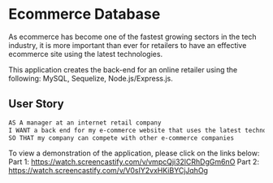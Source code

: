 # Ecommerce Database

As ecommerce has become one of the fastest growing sectors in the tech industry, it is more important than ever for retailers to have an effective ecommerce site using the latest technologies. 

This application creates the back-end for an online retailer using the following: MySQL, Sequelize, Node.js/Express.js. 

## User Story

```md
AS A manager at an internet retail company
I WANT a back end for my e-commerce website that uses the latest technologies
SO THAT my company can compete with other e-commerce companies
```

To view a demonstration of the application, please click on the links below:
Part 1: https://watch.screencastify.com/v/vmpcQji32lCRhDgGm6nO
Part 2: https://watch.screencastify.com/v/V0sIY2vxHKiBYCjJqhOg
